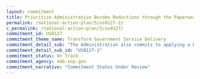 ```yaml
---
layout: commitment
title: Prioritize Administrative Burden Reductions through the Paperwork Reduction Act
permalink: /national-action-plan/5/us0127-2/
c_permalink: /national-action-plan/5/us0127/
commitment_id: US0127
commitment_theme_name: Transform Government Service Delivery
commitment_detail_sub: "The Administration also commits to applying a bur- den-reducing lens to implementation of major initiatives, as it did with the implementation of the application for student loan debt relief launched in October 2022. "
commitment_detail_sub_id: "US0127-2"
commitment_status: On Track -
commitment_agency: omb.eop.gov 
commitment_narrative: "Commitment Status Under Review"
---
```


